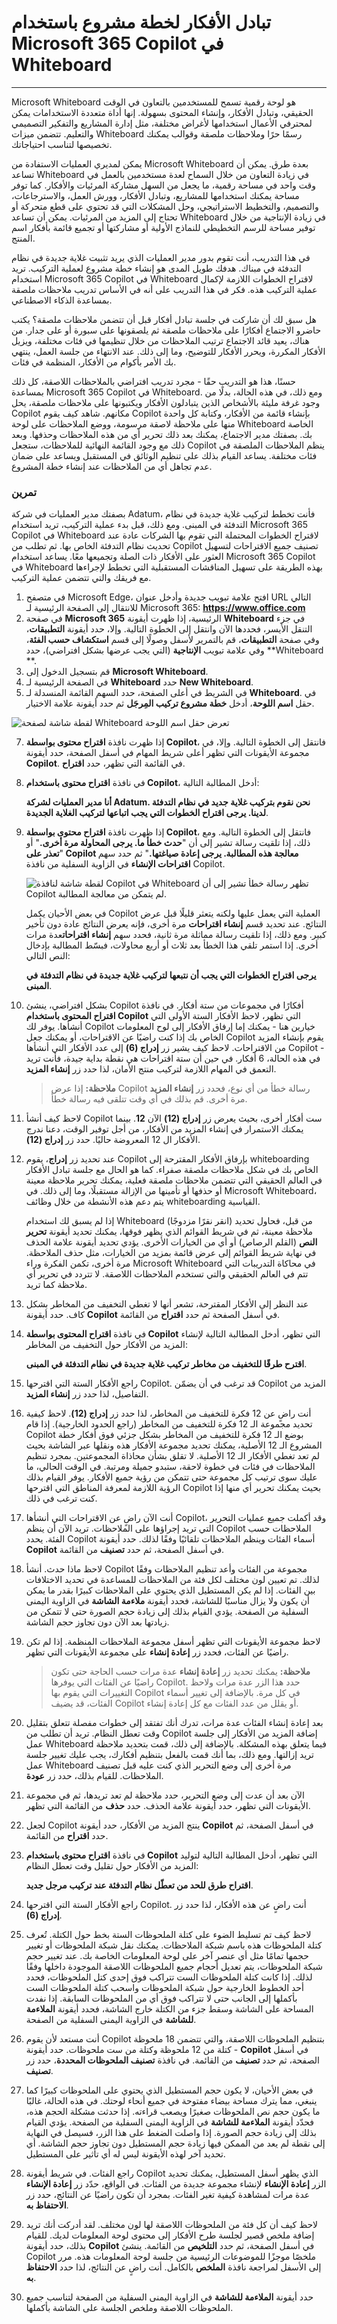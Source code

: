 # تبادل الأفكار لخطة مشروع باستخدام Microsoft 365 Copilot في Whiteboard
---
Microsoft Whiteboard هو لوحة رقمية تسمح للمستخدمين بالتعاون في الوقت الحقيقي، وتبادل الأفكار، وإنشاء المحتوى بسهولة. إنها أداة متعددة الاستخدامات يمكن لمحترفي الأعمال استخدامها لأغراض مختلفة، مثل إدارة المشاريع والتفكير التصميمي والتعليم. تتضمن ميزات Whiteboard رسمًا حرًا وملاحظات ملصقة وقوالب يمكنك تخصيصها لتناسب احتياجاتك.

يمكن لمديري العمليات الاستفادة من Microsoft Whiteboard بعدة طرق. يمكن أن تساعد Whiteboard في زيادة التعاون من خلال السماح لعدة مستخدمين بالعمل في وقت واحد في مساحة رقمية، ما يجعل من السهل مشاركة المرئيات والأفكار. كما توفر مساحة يمكنك استخدامها للمشاريع، وتبادل الأفكار، وورش العمل، والاسترجاعات، والتصميم، والتخطيط الاستراتيجي، وحل المشكلات التي قد تحتوي على قطع متحركة أو تحتاج إلى المزيد من المرئيات. يمكن أن تساعد Whiteboard في زيادة الإنتاجية من خلال توفير مساحة للرسم التخطيطي للنماذج الأولية أو مشاركتها أو تجميع قائمة بأفكار اسم المنتج.

في هذا التدريب، أنت تقوم بدور مدير العمليات الذي يريد تثبيت غلاية جديدة في نظام التدفئة في مبناك. هدفك طويل المدى هو إنشاء خطة مشروع لعملية التركيب. تريد استخدام Microsoft 365 Copilot في Whiteboard لاقتراح الخطوات اللازمة لإكمال عملية التركيب هذه. فكر في هذا التدريب على أنه في الأساس تدريب ملاحظات ملصقة بمساعدة الذكاء الاصطناعي.

هل سبق لك أن شاركت في جلسة تبادل أفكار قبل أن تتضمن ملاحظات ملصقة؟ يكتب حاضرو الاجتماع أفكارًا على ملاحظات ملصقة ثم يلصقونها على سبورة أو على جدار. من هناك، يعيد قائد الاجتماع ترتيب الملاحظات من خلال تنظيمها في فئات مختلفة، ويزيل الأفكار المكررة، ويحرر الأفكار للتوضيح، وما إلى ذلك. عند الانتهاء من جلسة العمل، ينتهي بك الأمر بأكوام من الأفكار، المنظمة في فئات.

حسنًا، هذا هو التدريب حقًا - مجرد تدريب افتراضي بالملاحظات اللاصقة، كل ذلك بمساعدة Microsoft 365 Copilot في Whiteboard. ومع ذلك، في هذه الحالة، بدلًا من وجود غرفة مليئة بالأشخاص الذين يتبادلون الأفكار ويكتبونها على ملاحظات ملصقة، يحل Copilot مكانهم. شاهد كيف يقوم Copilot بإنشاء قائمة من الأفكار، وكتابة كل واحدة منها على ملاحظة لاصقة مرسومة، ووضع الملاحظات على لوحة Whiteboard الخاصة بك. بصفتك مدير الاجتماع، يمكنك بعد ذلك تحرير أي من هذه الملاحظات وحذفها. وبعد ذلك مع وجود القائمة النهائية للملاحظات، ستجعل Copilot ينظم الملاحظات الملصقة في فئات مختلفة. يساعد القيام بذلك على تنظيم الوثائق في المستقبل ويساعد على ضمان عدم تجاهل أي من الملاحظات عند إنشاء خطة المشروع.

### تمرين

بصفتك مدير العمليات في شركة Adatum، فأنت تخطط لتركيب غلاية جديدة في نظام التدفئة في المبنى. ومع ذلك، قبل بدء عملية التركيب، تريد استخدام Microsoft 365 Copilot في Whiteboard لاقتراح الخطوات المحتملة التي تقوم بها الشركات عادة عند تحديث نظام التدفئة الخاص بها. ثم تطلب من Copilot تصنيف جميع الاقتراحات لتسهيل العثور على الأفكار ذات الصلة وتجميعها معًا. يساعد استخدام Microsoft 365 Copilot في Whiteboard بهذه الطريقة على تسهيل المناقشات المستقبلية التي تخطط لإجراءها مع فريقك والتي تتضمن عملية التركيب.

1.  في متصفح Microsoft Edge، افتح علامة تبويب جديدة وأدخل عنوان URL التالي للانتقال إلى الصفحة الرئيسية لـ Microsoft 365: **https://www.office.com**
2.  في صفحة **Microsoft 365** الرئيسية، إذا ظهرت أيقونة **Whiteboard** في جزء التنقل الأيسر، فحددها الآن وانتقل إلى الخطوة التالية. وإلا، حدد أيقونة **التطبيقات**، وفي صفحة **التطبيقات**، قم بالتمرير لأسفل وصولًا إلى قسم **استكشاف حسب الفئة**، وفي علامة تبويب **الإنتاجية** (التي يجب عرضها بشكل افتراضي)، حدد **Whiteboard **.
3.  قم بتسجيل الدخول إلى **Microsoft Whiteboard**.
4.  في الصفحة الرئيسية لـ **Whiteboard** حدد **New Whiteboard**.
5.  في الشريط في أعلى الصفحة، حدد السهم القائمة المنسدلة لـ **Whiteboard**. في حقل **اسم اللوحة**، أدخل **خطة مشروع تركيب المِرجَل** ثم حدد أيقونة علامة الاختيار.


 ![لقطة شاشة لصفحة Whiteboard تعرض حقل اسم اللوحة](../media/whiteboard-name-dd0413e4.png)
    
7.  إذا ظهرت نافذة **اقتراح محتوى بواسطة Copilot**، فانتقل إلى الخطوة التالية. وإلا، في مجموعة الأيقونات التي تظهر أعلى شريط المهام في أسفل الصفحة، حدد أيقونة **Copilot**. في القائمة التي تظهر، حدد **اقتراح**.
8.  في نافذة **اقتراح محتوى باستخدام Copilot**، أدخل المطالبة التالية:
    
    **أنا مدير العمليات لشركة Adatum. نحن نقوم بتركيب غلاية جديد في نظام التدفئة لدينا. يرجى اقتراح الخطوات التي يجب اتباعها لتركيب الغلاية الجديدة**.
9.  إذا ظهرت نافذة **اقتراح محتوى بواسطة Copilot**، فانتقل إلى الخطوة التالية. ومع ذلك، إذا تلقيت رسالة تشير إلى أن "**حدث خطأ ما. يرجى المحاولة مرة أخرى.**" أو "**تعذر على Copilot معالجة هذه المطالبة. يرجى إعادة صياغتها.**" ثم حدد سهم **اقتراحات الإنشاء** في الزاوية السفلية من نافذة Copilot.
    
    ![لقطة شاشة لنافذة Copilot في Whiteboard تظهر رسالة خطأ تشير إلى أن Copilot لم يتمكن من معالجة المطالبة.](../media/copilot-whiteboard-error-message-744ec2c4.png)
    
    
    في بعض الأحيان يكمل Copilot العملية التي يعمل عليها ولكنه يتعثر قليلًا قبل عرض النتائج. عند تحديد قسم **إنشاء اقتراحات** مرة أخرى، فإنه يعرض النتائج عادة دون تأخير كبير. ومع ذلك، إذا تلقيت رسالة مماثلة مرة ثانية، فحدد سهم **إنشاء اقتراحات**عدة مرات أخرى. إذا استمر تلقي هذا الخطأ بعد ثلاث أو أربع محاولات، فبسّط المطالبة بإدخال النص التالي:
    
    **يرجى اقتراح الخطوات التي يجب أن نتبعها لتركيب غلاية جديدة في نظام التدفئة في المبنى**.
10.  بشكل افتراضي، ينشئ Copilot أفكارًا في مجموعات من ستة أفكار. في نافذة **اقتراح المحتوى باستخدام Copilot** التي تظهر، لاحظ الأفكار الستة الأولى التي أنشأها. يوفر لك Copilot خيارين هنا - يمكنك إما إرفاق الأفكار إلى لوح المعلومات الخاص بك إذا كنت راضيًا عن الاقتراحات، أو يمكنك جعل Copilot يقوم بإنشاء المزيد من الاقتراحات. لاحظ كيف يشير زر **إدراج (6)** إلى عدد الأفكار التي أنشأها Copilot - في هذه الحالة، 6 أفكار. في حين أن ستة اقتراحات هي نقطة بداية جيدة، فأنت تريد التعمق في المهام اللازمة لتركيب منتج الأمان، لذا حدد زر **إنشاء المزيد**.

     > **ملاحظة:** إذا عرض Copilot رسالة خطأ من أي نوع، فحدد زر **إنشاء المزيد** مرة أخرى. قم بذلك في أي وقت تتلقى فيه رسالة خطأ. 
      
12. لاحظ كيف أنشأ Copilot ست أفكار أخرى، بحيث يعرض زر **إدراج (12)** الآن **12**. بينما يمكنك الاستمرار في إنشاء المزيد من الأفكار، من أجل توفير الوقت، دعنا ندرج الأفكار ال 12 المعروضة حاليًا. حدد زر **إدراج (12)**.
13. عند تحديد زر **إدراج**، يقوم Copilot بإرفاق الأفكار المقترحة إلى whiteboarding الخاص بك في شكل ملاحظات ملصقة صفراء. كما هو الحال مع جلسة تبادل الأفكار في العالم الحقيقي التي تتضمن ملاحظات ملصقة فعلية، يمكنك تحرير ملاحظة معينة أو حذفها أو تأمينها من الإزالة مستقبلًا، وما إلى ذلك. في Microsoft Whiteboard، يتم دعم هذه الأنشطة من خلال وظائف whiteboarding القياسية.
    
    إذا لم يسبق لك استخدام Whiteboard من قبل، فحاول تحديد (انقر نقرًا مزدوجًا) ملاحظة معينة، ثم في شريط القوائم الذي يظهر فوقها، يمكنك تحديد أيقونة **تحرير النص** (القلم الرصاص) أو أي من الخيارات الأخرى. يؤدي تحديد أيقونة علامة الحذف في نهاية شريط القوائم إلى عرض قائمة بمزيد من الخيارات، مثل حذف الملاحظة. مرة أخرى، تكمن الفكرة وراء Microsoft Whiteboard في محاكاة التدريبات التي تتم في العالم الحقيقي والتي تستخدم الملاحظات اللاصقة. لا تتردد في تحرير أي ملاحظة كما تريد.
14. عند النظر إلى الأفكار المقترحة، تشعر أنها لا تغطي التخفيف من المخاطر بشكل كاف. حدد أيقونة **Copilot** في أسفل الصفحة ثم حدد **اقتراح** من القائمة.
15. في نافذة **اقتراح المحتوى بواسطة Copilot** التي تظهر، أدخل المطالبة التالية لإنشاء المزيد من الأفكار حول التخفيف من المخاطر:
    
    **اقترح طرقًا للتخفيف من مخاطر تركيب غلاية جديدة في نظام التدفئة في المبنى**.
16. راجع الأفكار الستة التي اقترحها Copilot. قد ترغب في أن يضمّن Copilot المزيد من التفاصيل، لذا حدد زر **إنشاء المزيد**.
17. أنت راضٍ عن 12 فكرة للتخفيف من المخاطر، لذا حدد زر **إدراج (12)**. لاحظ كيفية تحديد مجموعة الـ 12 فكرة للتخفيف من المخاطر (راجع الحدود الخارجية). إذا قام Copilot بوضع الـ 12 فكرة للتخفيف من المخاطر بشكل جزئي فوق أفكار خطة المشروع الـ 12 الأصلية، يمكنك تحديد مجموعة الأفكار هذه ونقلها عبر الشاشة بحيث لم تعد تغطي الأفكار الـ 12 الأصلية. لا تقلق بشأن محاذاة المجموعتين. بمجرد تنظيم الملاحظات في فئات في خطوة لاحقة، ستبدو جميلة ومرتبة. في الوقت الحالي، ما عليك سوى ترتيب كل مجموعة حتى تتمكن من رؤية جميع الأفكار. يوفر القيام بذلك الرؤية اللازمة لمعرفة المناطق التي اقترحها Copilot بحيث يمكنك تحرير أي منها إذا كنت ترغب في ذلك.
18. أنت الآن راضٍ عن الاقتراحات التي أنشأها Copilot، وقد أكملت جميع عمليات التحرير التي تريد إجراؤها على الملاحظات. تريد الآن أن ينظم Copilot الملاحظات حسب الفئة. يحدد Copilot أسماء الفئات وينظم الملاحظات تلقائيًا وفقًا لذلك. حدد أيقونة **Copilot** في أسفل الصفحة، ثم حدد **تصنيف** من القائمة.
19. لاحظ ماذا حدث. أنشأ Copilot مجموعة من الفئات وأعد تنظيم الملاحظات وفقًا لذلك. تم تعيين لون مختلف لكل فئة من الملاحظات للمساعدة في تحديد الاختلافات بين الفئات. إذا لم يكن المستطيل الذي يحتوي على الملاحظات كبيرًا بقدر ما يمكن أن يكون ولا يزال مناسبًا للشاشة، فحدد أيقونة **ملاءمة الشاشة** في الزاوية اليمنى السفلية من الصفحة. يؤدي القيام بذلك إلى زيادة حجم الصورة حتى لا تتمكن من زيادتها بعد الآن دون تجاوز حجم الشاشة.
20. لاحظ مجموعة الأيقونات التي تظهر أسفل مجموعة الملاحظات المنظمة. إذا لم تكن راضيًا عن الفئات، فحدد زر **إعادة إنشاء** على مجموعة الأيقونات التي تظهر.
    
    > **ملاحظة:** يمكنك تحديد زر **إعادة إنشاء** عدة مرات حسب الحاجة حتى تكون راضيًا عن الفئات التي يوفرها Copilot. حدد هذا الزر عدة مرات ولاحظ التغييرات التي يقوم بها Copilot في كل مرة. بالإضافة إلى تغيير أسماء الفئات، قد يضيف Copilot أو يقلل من عدد الفئات مع كل إعادة إنشاء.

21. بعد إعادة إنشاء الفئات عدة مرات، تدرك أنك تفتقد إلى خطوات مفصلة تتعلق بتقليل وقت تعطل النظام. تريد أن تطلب من Copilot إضافة المزيد من الأفكار إلى جلسة عمل Whiteboard فيما يتعلق بهذه المشكلة. بالإضافة إلى ذلك، قمت بتحديد ملاحظة تريد إزالتها. ومع ذلك، بما أنك قمت بالفعل بتنظيم أفكارك، يجب عليك تغيير جلسة عمل Whiteboard مرة أخرى إلى وضع التحرير الذي كنت عليه قبل تصنيف الملاحظات. للقيام بذلك، حدد زر **عودة**.
22. الآن بعد أن عدت إلى وضع التحرير، حدد ملاحظة لم تعد تريدها، ثم في مجموعة الأيقونات التي تظهر، حدد أيقونة علامة الحذف. حدد **حذف** من القائمة التي تظهر.
23. لجعل Copilot ينتج المزيد من الأفكار، حدد أيقونة **Copilot** في أسفل الصفحة، ثم حدد **اقتراح** من القائمة.
24. في نافذة **اقتراح محتوى باستخدام Copilot** التي تظهر، أدخل المطالبة التالية لتوليد المزيد من الأفكار حول تقليل وقت تعطل النظام:
    
    **اقتراح طرق للحد من تعطّل نظام التدفئة عند تركيب مرجل جديد**.
25. راجع الأفكار الستة التي اقترحها Copilot. أنت راضٍ عن هذه الأفكار، لذا حدد زر **إدراج (6)**.
26. لاحظ كيف تم تسليط الضوء على كتلة الملحوظات الستة بخط حول الكتلة. تُعرف كتلة الملحوظات هذه باسم شبكة الملاحظات. يمكنك نقل شبكة الملحوظات أو تغيير حجمها تمامًا مثل أي عنصر آخر على لوحة المعلومات الخاصة بك. عند تغيير حجم شبكة الملحوظات، يتم تعديل أحجام جميع الملحوظات اللاصقة الموجودة داخلها وفقًا لذلك. إذا كانت كتلة الملحوظات الست تتراكب فوق إحدى كتل الملحوظات، فحدد أحد الخطوط الخارجية حول شبكة الملحوظات واسحب كتلة الملحوظات الست بأكملها إلى الجانب حتى لا تتراكب فوق أي من الملحوظات السابقة. إذا نفدت المساحة على الشاشة وسقط جزء من الكتلة خارج الشاشة، فحدد أيقونة **الملاءمة للشاشة** في الزاوية اليمنى السفلية من الصفحة.
27. أنت مستعد لأن يقوم Copilot بتنظيم الملحوظات اللاصقة، والتي تتضمن 18 ملحوظة - كتلة من 12 ملحوظة وكتلة من ست ملحوظات. حدد أيقونة **Copilot** في أسفل الصفحة، ثم حدد **تصنيف** من القائمة. في نافذة **تصنيف الملحوظات المحددة**، حدد زر **تصنيف**.
28. في بعض الأحيان، لا يكون حجم المستطيل الذي يحتوي على الملحوظات كبيرًا كما ينبغي، مما يترك مساحة بيضاء مفتوحة في جميع أنحاء لوحتك. في هذه الحالة، غالبًا ما يكون حجم نص الملحوظات صغيرًا ويصعب قراءته. إذا حدثت مشكلة الحجم هذه، فحدّد أيقونة **الملاءمة للشاشة** في الزاوية اليمنى السفلية من الصفحة. يؤدي القيام بذلك إلى زيادة حجم الصورة. إذا واصلت الضغط على هذا الزر، فسيصل في النهاية إلى نقطة لم يعد من الممكن فيها زيادة حجم المستطيل دون تجاوز حجم الشاشة. أي تحديد آخر لهذه الأيقونة ليس له أي تأثير على المستطيل.
29. راجع الفئات. في شريط أيقونة Copilot الذي يظهر أسفل المستطيل، يمكنك تحديد الزر **إعادة الإنشاء** لإنشاء مجموعة جديدة من الفئات. في الواقع، حدّد زر **إعادة الإنشاء** عدة مرات لمشاهدة كيفية تغير الفئات. بمجرد أن تكون راضيًا عن النتائج، حدد زر **الاحتفاظ به**.
30. لاحظ كيف أن كل فئة من الملحوظات اللاصقة لها لون مختلف. لقد أدركت أنك تريد إضافة ملخص قصير لجلسة طرح الأفكار إلى محتوى لوحة المعلومات لديك. للقيام بذلك، حدد أيقونة **Copilot** في أسفل الصفحة، ثم حدد **التلخيص** من القائمة. ينشئ Copilot ملخصًا موجزًا للموضوعات الرئيسية من جلسة لوحة المعلومات هذه. مرر إلى الأسفل لمراجعة نافذة **الملخص** بالكامل. أنت راضٍ عن النتائج، لذا حدد **الاحتفاظ به**.
31. حدد أيقونة **الملاءمة للشاشة** في الزاوية اليمنى السفلية من الصفحة لتناسب جميع الملحوظات اللاصقة وملخص الجلسة على الشاشة بأكملها.
